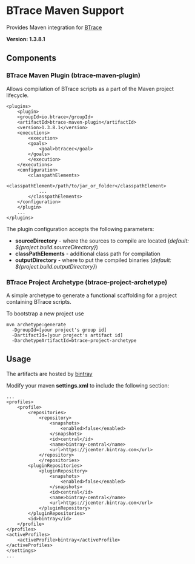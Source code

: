 # BTrace Maven Support

Provides Maven integration for [BTrace](https://github.com/btraceio/btrace)

__Version: 1.3.8.1__


## Components

### BTrace Maven Plugin (btrace-maven-plugin)

Allows compilation of BTrace scripts as a part of the Maven project lifecycle.

```
<plugins>
    <plugin>
	<groupId>io.btrace</groupId>
	<artifactId>btrace-maven-plugin</artifactId>
	<version>1.3.8.1</version>
	<executions>
	    <execution>
		<goals>
		    <goal>btracec</goal>
		</goals>
	    </execution>
	</executions>
	<configuration>
	    <classpathElements>
	        <classpathElement>/path/to/jar_or_folder</classpathElement>
	        ...
	    </classpathElements>
	</configuration>
    </plugin>
    ...
</plugins>
```

The plugin configuration accepts the following parameters:
* __sourceDirectory__ - where the sources to compile are located (_default: ${project.build.sourceDirectory}_)
* __classPathElements__ - additional class path for compilation
* __outputDirectory__ - where to put the compiled binaries (_default: ${project.build.outputDirectory}_)


### BTrace Project Archetype (btrace-project-archetype)

A simple archetype to generate a functional scaffolding for a project containing BTrace scripts.

To bootstrap a new project use

```
mvn archetype:generate
  -DgroupId=[your project's group id]
  -DartifactId=[your project's artifact id]
  -DarchetypeArtifactId=btrace-project-archetype
```

## Usage

The artifacts are hosted by [bintray](https://bintray.com/btraceio/maven/btrace-maven)

Modify your maven __settings.xml__ to include the following section:
```
...
<profiles>
	<profile>
		<repositories>
			<repository>
				<snapshots>
					<enabled>false</enabled>
				</snapshots>
				<id>central</id>
				<name>bintray-central</name>
				<url>https://jcenter.bintray.com</url>
			</repository>
    		</repositories>
		<pluginRepositories>
			<pluginRepository>
				<snapshots>
					<enabled>false</enabled>
				</snapshots>
				<id>central</id>
				<name>bintray-central</name>
				<url>https://jcenter.bintray.com</url>
			</pluginRepository>
		</pluginRepositories>
		<id>bintray</id>
	</profile>
</profiles>
<activeProfiles>
	<activeProfile>bintray</activeProfile>
</activeProfiles>
</settings>
...
```
